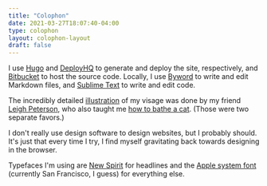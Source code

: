 ```yaml
---
title: "Colophon"
date: 2021-03-27T18:07:40-04:00
type: colophon
layout: colophon-layout
draft: false
---
```


I use [Hugo](https://gohugo.io/) and [DeployHQ](http://deployhq.com/) to generate and deploy the site, respectively, and [Bitbucket](http://bitbucket.org/) to host the source code. Locally, I use [Byword](https://www.bywordapp.com/) to write and edit Markdown files, and [Sublime Text](https://www.sublimetext.com/) to write and edit code. 

The incredibly detailed [illustration](../about/kwon.png) of my visage was done by my friend [Leigh Peterson](https://justafrog.net/), who also taught me [how to bathe a cat](cat-bath.png). (Those were two separate favors.)

I don't really use design software to design websites, but I probably should. It's just that every time I try, I find myself gravitating back towards designing in the browser. 

Typefaces I'm using are [New Spirit](https://fonts.adobe.com/fonts/new-spirit) for headlines and the [Apple system font](https://developer.apple.com/design/human-interface-guidelines/macos/visual-design/typography/) (currently San Francisco, I guess) for everything else.


